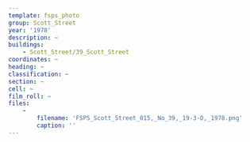 ```yaml
---
template: fsps_photo
group: Scott_Street
year: '1978'
description: ~
buildings:
    - Scott_Street/39_Scott_Street
coordinates: ~
heading: ~
classification: ~
section: ~
cell: ~
film_roll: ~
files:
    -
        filename: 'FSPS_Scott_Street_015,_No_39,_19-3-D,_1978.png'
        caption: ''
---
```

